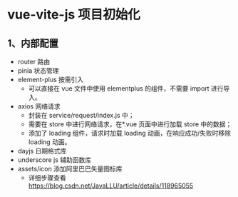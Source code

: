 # vue-vite-js 项目初始化

## 1、内部配置

- router 路由
- pinia 状态管理
- element-plus 按需引入
  - 可以直接在 vue 文件中使用 elementplus 的组件，不需要 import 进行导入。
- axios 网络请求
  - 封装在 service/request/index.js 中；
  - 需要在 store 中进行网络请求，在\*.vue 页面中进行加载 store 中的数据；
  - 添加了 loading 组件，请求时加载 loading 动画，在响应成功/失败时移除 loading 动画。
- dayjs 日期格式库
- underscore js 辅助函数库
- assets/icon 添加阿里巴巴矢量图标库
  - 详细步骤查看 https://blog.csdn.net/JavaLLU/article/details/118965055
